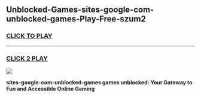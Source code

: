 
## Unblocked-Games-sites-google-com-unblocked-games-Play-Free-szum2
<h3>
<a href="https://premium76.site?title=sites-google-com-unblocked-games&ref=23A">CLICK TO PLAY</a></h3>
<hr>

<h3>
<a href="https://premium76.site?title=sites-google-com-unblocked-games&ref=23A">CLICK 2 PLAY</a>
  
</h3>

<a href="https://premium76.site?title=sites-google-com-unblocked-games&ref=23A"><img src="https://clearcache.store/games.png"></a>


**sites-google-com-unblocked-games games unblocked: Your Gateway to Fun and Accessible Online Gaming**
